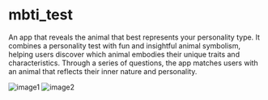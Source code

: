 # mbti_test

An app that reveals the animal that best represents your personality type. It combines a personality test with fun and insightful animal symbolism, helping users discover which animal embodies their unique traits and characteristics. Through a series of questions, the app matches users with an animal that reflects their inner nature and personality.

![image1](https://github.com/user-attachments/assets/b42aa748-ec62-40f1-bf88-00e6f66b1b06)
![image2](https://github.com/user-attachments/assets/a2fbcc40-779b-4252-8e93-49ef9d6e15f2)








